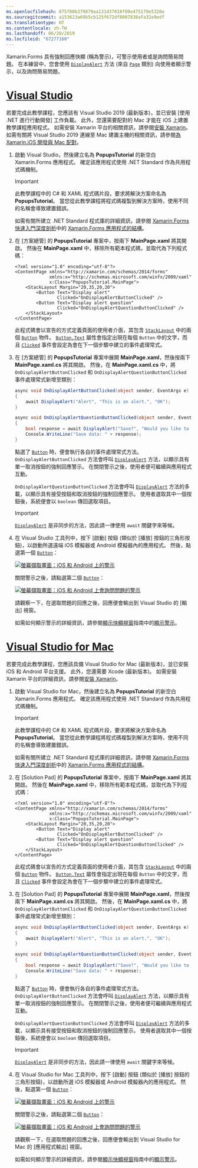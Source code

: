 ```yaml
---
ms.openlocfilehash: 875f00b379879aa131d37018f89e475170e5320e
ms.sourcegitcommit: a153623a69b5cb125f672df8007838afa32e9edf
ms.translationtype: HT
ms.contentlocale: zh-TW
ms.lasthandoff: 06/20/2019
ms.locfileid: "67277160"
---
```

Xamarin.Forms 具有強制回應快顯 (稱為警示)，可警示使用者或是詢問簡易問題。 在本練習中，您會使用 [`DisplayAlert`](xref:Xamarin.Forms.Page.DisplayAlert*) 方法 (來自 [`Page`](xref:Xamarin.Forms.Page) 類別) 向使用者顯示警示，以及詢問簡易問題。

# <a name="visual-studiotabvswin"></a>[Visual Studio](#tab/vswin)

若要完成此教學課程，您應該有 Visual Studio 2019 (最新版本)，並已安裝 [使用 .NET 進行行動開發]  工作負載。 此外，您還需要配對的 Mac 才能在 iOS 上建置教學課程應用程式。 如需安裝 Xamarin 平台的相關資訊，請參閱[安裝 Xamarin](~/get-started/installation/index.md)。 如需有關將 Visual Studio 2019 連線至 Mac 建置主機的相關資訊，請參閱[為 Xamarin.iOS 開發與 Mac 配對](~/ios/get-started/installation/windows/connecting-to-mac/index.md)。

1. 啟動 Visual Studio，然後建立名為 **PopupsTutorial** 的新空白 Xamarin.Forms 應用程式。 確定該應用程式使用 .NET Standard 作為共用程式碼機制。

    > [!IMPORTANT]
    > 此教學課程中的 C# 和 XAML 程式碼片段，要求將解決方案命名為 **PopupsTutorial**。 當您從此教學課程將程式碼複製到解決方案時，使用不同的名稱會導致建置錯誤。

    如需有關所建立 .NET Standard 程式庫的詳細資訊，請參閱 [Xamarin.Forms 快速入門深度剖析](~/get-started/first-app/index.md)中的 [Xamarin.Forms 應用程式的結構](~/get-started/first-app/index.md)。

1. 在 [方案總管]  的 **PopupsTutorial** 專案中，按兩下 **MainPage.xaml** 將其開啟。 然後在 **MainPage.xaml** 中，移除所有範本程式碼，並取代為下列程式碼：

    ```xaml
    <?xml version="1.0" encoding="utf-8"?>
    <ContentPage xmlns="http://xamarin.com/schemas/2014/forms"
                 xmlns:x="http://schemas.microsoft.com/winfx/2009/xaml"
                 x:Class="PopupsTutorial.MainPage">
        <StackLayout Margin="20,35,20,20">
            <Button Text="Display alert"
                    Clicked="OnDisplayAlertButtonClicked" />
            <Button Text="Display alert question"
                    Clicked="OnDisplayAlertQuestionButtonClicked" />
        </StackLayout>
    </ContentPage>
    ```

    此程式碼會以宣告的方式定義頁面的使用者介面，其包含 [`StackLayout`](xref:Xamarin.Forms.StackLayout) 中的兩個 [`Button`](xref:Xamarin.Forms.Button) 物件。 [`Button.Text`](xref:Xamarin.Forms.Button.Text) 屬性會指定出現在每個 `Button` 中的文字，而且 [`Clicked`](xref:Xamarin.Forms.Button.Clicked) 事件會設定為會在下一個步驟中建立的事件處理常式。

1. 在 [方案總管]  的 **PopupsTutorial** 專案中展開 **MainPage.xaml**，然後按兩下 **MainPage.xaml.cs** 將其開啟。 然後，在 **MainPage.xaml.cs** 中，將 `OnDisplayAlertButtonClicked` 和 `OnDisplayAlertQuestionButtonClicked` 事件處理常式新增至類別：

    ```csharp
    async void OnDisplayAlertButtonClicked(object sender, EventArgs e)
    {
        await DisplayAlert("Alert", "This is an alert.", "OK");
    }

    async void OnDisplayAlertQuestionButtonClicked(object sender, EventArgs e)
    {
        bool response = await DisplayAlert("Save?", "Would you like to save your data?", "Yes", "No");
        Console.WriteLine("Save data: " + response);
    }
    ```

    點選了 [`Button`](xref:Xamarin.Forms.Button) 時，便會執行各自的事件處理常式方法。 `OnDisplayAlertButtonClicked` 方法會呼叫 [`DisplayAlert`](xref:Xamarin.Forms.Page.DisplayAlert*) 方法，以顯示具有單一取消按鈕的強制回應警示。 在關閉警示之後，使用者便可繼續與應用程式互動。

    `OnDisplayAlertQuestionButtonClicked` 方法會呼叫 [`DisplayAlert`](xref:Xamarin.Forms.Page.DisplayAlert*) 方法的多載，以顯示具有接受按鈕和取消按鈕的強制回應警示。 使用者選取其中一個按鈕後，系統便會以 `boolean` 傳回選取項目。

    > [!IMPORTANT]
    > [`DisplayAlert`](xref:Xamarin.Forms.Page.DisplayAlert*) 是非同步的方法，因此請一律使用 `await` 關鍵字來等候。

1. 在 Visual Studio 工具列中，按下 [啟動]  按鈕 (類似於 [播放] 按鈕的三角形按鈕)，以啟動所選遠端 iOS 模擬器或 Android 模擬器內的應用程式。 然後，點選第一個 [`Button`](xref:Xamarin.Forms.Button)：

    [![螢幕擷取畫面：iOS 和 Android 上的警示](../images/alert.png "警示")](../images/alert-large.png#lightbox "警示")

    關閉警示之後，請點選第二個 [`Button`](xref:Xamarin.Forms.Button)：

    [![螢幕擷取畫面：iOS 和 Android 上會詢問問題的警示](../images/alert-question.png "詢問問題的警示")](../images/alert-question-large.png#lightbox "詢問問題的警示")

    請觀察一下，在選取問題的回應之後，回應便會輸出到 Visual Studio 的 [輸出]  視窗。

    如需如何顯示警示的詳細資訊，請參閱[顯示快顯視窗](~/xamarin-forms/user-interface/pop-ups.md)指南中的[顯示警示](~/xamarin-forms/user-interface/pop-ups.md#display-an-alert)。

# <a name="visual-studio-for-mactabvsmac"></a>[Visual Studio for Mac](#tab/vsmac)

若要完成此教學課程，您應該具備 Visual Studio for Mac (最新版本)，並已安裝 iOS 和 Android 平台支援。 此外，您還需要 Xcode (最新版本)。 如需安裝 Xamarin 平台的詳細資訊，請參閱[安裝 Xamarin](~/get-started/installation/index.md)。

1. 啟動 Visual Studio for Mac，然後建立名為 **PopupsTutorial** 的新空白 Xamarin.Forms 應用程式。 確定該應用程式使用 .NET Standard 作為共用程式碼機制。

    > [!IMPORTANT]
    > 此教學課程中的 C# 和 XAML 程式碼片段，要求將解決方案命名為 **PopupsTutorial**。 當您從此教學課程將程式碼複製到解決方案時，使用不同的名稱會導致建置錯誤。

    如需有關所建立 .NET Standard 程式庫的詳細資訊，請參閱 [Xamarin.Forms 快速入門深度剖析](~/get-started/first-app/index.md)中的 [Xamarin.Forms 應用程式的結構](~/get-started/first-app/index.md)。

1. 在 [Solution Pad]  的 **PopupsTutorial** 專案中，按兩下 **MainPage.xaml** 將其開啟。 然後在 **MainPage.xaml** 中，移除所有範本程式碼，並取代為下列程式碼：

    ```xaml
    <?xml version="1.0" encoding="utf-8"?>
    <ContentPage xmlns="http://xamarin.com/schemas/2014/forms"
                 xmlns:x="http://schemas.microsoft.com/winfx/2009/xaml"
                 x:Class="PopupsTutorial.MainPage">
        <StackLayout Margin="20,35,20,20">
            <Button Text="Display alert"
                    Clicked="OnDisplayAlertButtonClicked" />
            <Button Text="Display alert question"
                    Clicked="OnDisplayAlertQuestionButtonClicked" />
        </StackLayout>
    </ContentPage>
    ```

    此程式碼會以宣告的方式定義頁面的使用者介面，其包含 [`StackLayout`](xref:Xamarin.Forms.StackLayout) 中的兩個 [`Button`](xref:Xamarin.Forms.Button) 物件。 [`Button.Text`](xref:Xamarin.Forms.Button.Text) 屬性會指定出現在每個 `Button` 中的文字，而且 [`Clicked`](xref:Xamarin.Forms.Button.Clicked) 事件會設定為會在下一個步驟中建立的事件處理常式。

1. 在 [Solution Pad]  的 **PopupsTutorial** 專案中展開 **MainPage.xaml**，然後按兩下 **MainPage.xaml.cs** 將其開啟。 然後，在 **MainPage.xaml.cs** 中，將 `OnDisplayAlertButtonClicked` 和 `OnDisplayAlertQuestionButtonClicked` 事件處理常式新增至類別：

    ```csharp
    async void OnDisplayAlertButtonClicked(object sender, EventArgs e)
    {
        await DisplayAlert("Alert", "This is an alert.", "OK");
    }

    async void OnDisplayAlertQuestionButtonClicked(object sender, EventArgs e)
    {
        bool response = await DisplayAlert("Save?", "Would you like to save your data?", "Yes", "No");
        Console.WriteLine("Save data: " + response);
    }
    ```

    點選了 [`Button`](xref:Xamarin.Forms.Button) 時，便會執行各自的事件處理常式方法。 `OnDisplayAlertButtonClicked` 方法會呼叫 [`DisplayAlert`](xref:Xamarin.Forms.Page.DisplayAlert*) 方法，以顯示具有單一取消按鈕的強制回應警示。 在關閉警示之後，使用者便可繼續與應用程式互動。

    `OnDisplayAlertQuestionButtonClicked` 方法會呼叫 [`DisplayAlert`](xref:Xamarin.Forms.Page.DisplayAlert*) 方法的多載，以顯示具有接受按鈕和取消按鈕的強制回應警示。 使用者選取其中一個按鈕後，系統便會以 `boolean` 傳回選取項目。

    > [!IMPORTANT]
    > [`DisplayAlert`](xref:Xamarin.Forms.Page.DisplayAlert*) 是非同步的方法，因此請一律使用 `await` 關鍵字來等候。

1. 在 Visual Studio for Mac 工具列中，按下 [啟動]  按鈕 (類似於 [播放] 按鈕的三角形按鈕)，以啟動所選 iOS 模擬器或 Android 模擬器內的應用程式。 然後，點選第一個 [`Button`](xref:Xamarin.Forms.Button)：

    [![螢幕擷取畫面：iOS 和 Android 上的警示](../images/alert.png "警示")](../images/alert-large.png#lightbox "警示")

    關閉警示之後，請點選第二個 [`Button`](xref:Xamarin.Forms.Button)：

    [![螢幕擷取畫面：iOS 和 Android 上會詢問問題的警示](../images/alert-question.png "詢問問題的警示")](../images/alert-question-large.png#lightbox "詢問問題的警示")

    請觀察一下，在選取問題的回應之後，回應便會輸出到 Visual Studio for Mac 的 [應用程式輸出]  視窗。

    如需如何顯示警示的詳細資訊，請參閱[顯示快顯視窗](~/xamarin-forms/user-interface/pop-ups.md)指南中的[顯示警示](~/xamarin-forms/user-interface/pop-ups.md#display-an-alert)。
